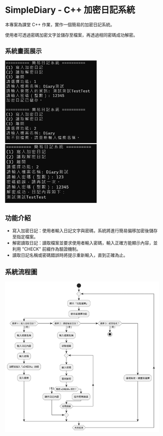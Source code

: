 <h1 style="font-size: 28px;">SimpleDiary - C++ 加密日記系統</h1>

<p>本專案為課堂 C++ 作業，實作一個簡易的加密日記系統。</p>
<p>使用者可透過密碼加密文字並儲存至檔案，再透過相同密碼成功解密。</p>

<h2 style="font-size: 20px;">系統畫面展示</h2>
<div>
  <img src="SimpleDiary/Diary02.jpg" alt="Screenshot1" width="300" />
  <img src="SimpleDiary/Diary01.jpg" alt="Screenshot2" width="300" />
</div>

<h2>功能介紹</h2>
<ul>
  <li>寫入加密日記：使用者輸入日記文字與密碼，系統將進行簡易偏移加密後儲存至指定檔案。</li>
  <li>解密讀取日記：讀取檔案並要求使用者輸入密碼，輸入正確方能顯示內容，並利用 "CHECK" 前綴作為驗證機制。</li>
  <li>讀取日記名稱或密碼錯誤時將提示重新輸入，直到正確為止。</li>
</ul>

<h2>系統流程圖</h2>
<img src="SimpleDiary/Diary_UML.png" alt="Screenshot1" width="700" />
